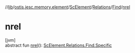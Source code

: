 //[lib](../../../../../index.md)/[ostis.jesc.memory.element](../../../index.md)/[ScElement](../../index.md)/[Relations](../index.md)/[Find](index.md)/[nrel](nrel.md)

# nrel

[jvm]\
abstract fun [nrel](nrel.md)(): [ScElement.Relations.Find.Specific](-specific/index.md)
